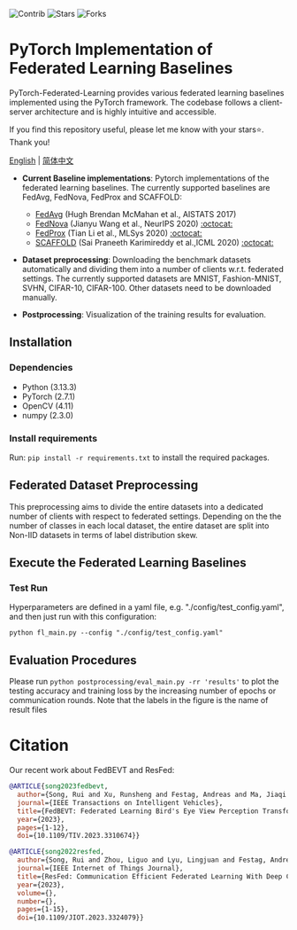 <img src="https://img.shields.io/badge/Contributions-Welcome-278ea5" alt="Contrib"/> ![Stars](https://img.shields.io/github/stars/rruisong/pytorch_federated_learning?color=yellow&label=Stars) ![Forks](https://img.shields.io/github/forks/rruisong/pytorch_federated_learning?color=green&label=Forks)

# PyTorch Implementation of Federated Learning Baselines

PyTorch-Federated-Learning provides various federated learning baselines implemented using the PyTorch framework. The
codebase follows a client-server architecture and is highly intuitive and accessible.

If you find this repository useful, please let me know with your stars:star:. Thank you!

[English](README.md) | [简体中文](README.zh-CN.md)

* **Current Baseline implementations**: Pytorch implementations of the federated learning baselines. The currently
  supported baselines are FedAvg, FedNova, FedProx and SCAFFOLD:
    + [FedAvg](https://arxiv.org/abs/1602.05629) (Hugh Brendan McMahan et al., AISTATS 2017)
    + [FedNova](https://arxiv.org/abs/2007.07481) (Jianyu Wang et al., NeurIPS
      2020) [:octocat:](https://github.com/JYWa/FedNova)
    + [FedProx](https://arxiv.org/abs/1812.06127) (Tian Li et al., MLSys
      2020) [:octocat:](https://github.com/litian96/FedProx)
    + [SCAFFOLD](https://arxiv.org/abs/1910.06378) (Sai Praneeth Karimireddy et al.,ICML
      2020) [:octocat:](https://github.com/ki-ljl/Scaffold-Federated-Learning)

* **Dataset preprocessing**: Downloading the benchmark datasets automatically and dividing them into a number of clients
  w.r.t. federated settings. The currently supported datasets are MNIST, Fashion-MNIST, SVHN, CIFAR-10, CIFAR-100. Other
  datasets need to be downloaded manually.
* **Postprocessing**: Visualization of the training results for evaluation.

## Installation

### Dependencies

- Python (3.13.3)
- PyTorch (2.7.1)
- OpenCV (4.11)
- numpy (2.3.0)

### Install requirements

Run: `pip install -r requirements.txt` to install the required packages.

## Federated Dataset Preprocessing

This preprocessing aims to divide the entire datasets into a dedicated number of clients with respect to federated
settings.
Depending on the the number of classes in each local dataset, the entire dataset are split into Non-IID datasets in
terms of label distribution skew.

## Execute the Federated Learning Baselines

### Test Run

Hyperparameters are defined in a yaml file, e.g. "./config/test_config.yaml", and then just run with this configuration:

```
python fl_main.py --config "./config/test_config.yaml"
```

## Evaluation Procedures

Please run `python postprocessing/eval_main.py -rr 'results'` to plot the testing accuracy and training loss by the
increasing number of epochs or communication rounds.
Note that the labels in the figure is the name of result files

# Citation

Our recent work about FedBEVT and ResFed:

```bibtex
@ARTICLE{song2023fedbevt,
  author={Song, Rui and Xu, Runsheng and Festag, Andreas and Ma, Jiaqi and Knoll, Alois},
  journal={IEEE Transactions on Intelligent Vehicles}, 
  title={FedBEVT: Federated Learning Bird's Eye View Perception Transformer in Road Traffic Systems}, 
  year={2023},
  pages={1-12},
  doi={10.1109/TIV.2023.3310674}}
```

```bibtex
@ARTICLE{song2022resfed,
  author={Song, Rui and Zhou, Liguo and Lyu, Lingjuan and Festag, Andreas and Knoll, Alois},
  journal={IEEE Internet of Things Journal}, 
  title={ResFed: Communication Efficient Federated Learning With Deep Compressed Residuals}, 
  year={2023},
  volume={},
  number={},
  pages={1-15},
  doi={10.1109/JIOT.2023.3324079}}
```
